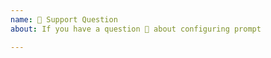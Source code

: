```yaml
---
name: 🤗 Support Question
about: If you have a question 💬 about configuring prompt

---
```


<!--
If you've trouble configuring `spaceship-prompt` on your machine, Feel free to ask.
Make sure you're not asking duplicate question by searching on the issues lists.

Also read our TROUBLESHOOTING page for commonly encountered problems,

https://github.com/denysdovhan/spaceship-prompt/blob/master/docs/Troubleshooting.md
-->
